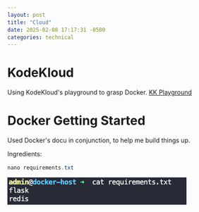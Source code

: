 ```yaml
---
layout: post
title: "Cloud"
date: 2025-02-08 17:17:31 -0500
categories: technical
---
```


# KodeKloud

Using KodeKloud's playground to grasp Docker.
[KK Playground](https://learn.kodekloud.com/user/playgrounds/playground-docker)

# Docker Getting Started

Used Docker's docu in conjunction, to help me build things up.

Ingredients:

```java
nano requirements.txt
```

<a href="/assets/img/requirements.jpg" target="_blank">
  <img src="/assets/img/requirements.jpg" alt="Requirements">
</a>
